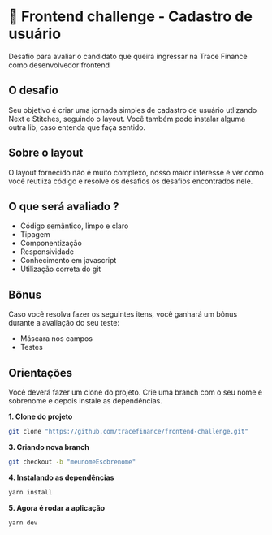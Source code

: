# :nail_care: Frontend challenge - Cadastro de usuário

Desafio para avaliar o candidato que queira ingressar na Trace Finance como desenvolvedor frontend

## O desafio

Seu objetivo é criar uma jornada simples de cadastro de usuário utlizando Next e Stitches, seguindo o layout. Você também pode 
instalar alguma outra lib, caso entenda que faça sentido. 

## Sobre o layout

O layout fornecido não é muito complexo, nosso maior interesse é ver como você reutliza código e resolve os desafios os
desafios encontrados nele. 

## O que será avaliado ?

- Código semântico, limpo e claro
- Tipagem 
- Componentização 
- Responsividade 
- Conhecimento em javascript 
- Utilização correta do git 

## Bônus

Caso você resolva fazer os seguintes itens, você ganhará um bônus durante a avaliação do seu teste:

- Máscara nos campos 
- Testes

## Orientações

Você deverá fazer um clone do projeto. Crie uma branch com o seu nome e sobrenome e depois instale as dependências.

**1. Clone do projeto** 
```sh
git clone "https://github.com/tracefinance/frontend-challenge.git"
```
**3. Criando nova branch**
```sh
git checkout -b "meunomeEsobrenome"
```
**4. Instalando as dependências**
```sh
yarn install
```
**5. Agora é rodar a aplicação**
```sh
yarn dev
```




